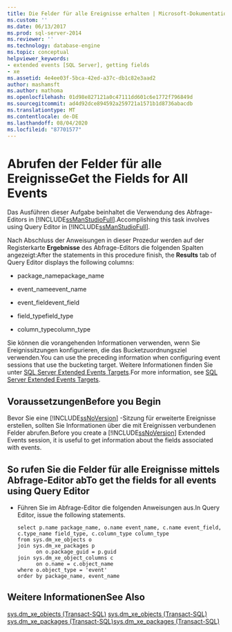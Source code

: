 ```yaml
---
title: Die Felder für alle Ereignisse erhalten | Microsoft-Dokumentation
ms.custom: ''
ms.date: 06/13/2017
ms.prod: sql-server-2014
ms.reviewer: ''
ms.technology: database-engine
ms.topic: conceptual
helpviewer_keywords:
- extended events [SQL Server], getting fields
- xe
ms.assetid: 4e4ee03f-5bca-42ed-a37c-db1c82e3aad2
author: mashamsft
ms.author: mathoma
ms.openlocfilehash: 01d98e827121a0c47111dd601c6e1772f796849d
ms.sourcegitcommit: ad4d92dce894592a259721a1571b1d8736abacdb
ms.translationtype: MT
ms.contentlocale: de-DE
ms.lasthandoff: 08/04/2020
ms.locfileid: "87701577"
---
```

# <a name="get-the-fields-for-all-events"></a><span data-ttu-id="6c4eb-102">Abrufen der Felder für alle Ereignisse</span><span class="sxs-lookup"><span data-stu-id="6c4eb-102">Get the Fields for All Events</span></span>
  <span data-ttu-id="6c4eb-103">Das Ausführen dieser Aufgabe beinhaltet die Verwendung des Abfrage-Editors in [!INCLUDE[ssManStudioFull](../includes/ssmanstudiofull-md.md)].</span><span class="sxs-lookup"><span data-stu-id="6c4eb-103">Accomplishing this task involves using Query Editor in [!INCLUDE[ssManStudioFull](../includes/ssmanstudiofull-md.md)].</span></span>  
  
 <span data-ttu-id="6c4eb-104">Nach Abschluss der Anweisungen in dieser Prozedur werden auf der Registerkarte **Ergebnisse** des Abfrage-Editors die folgenden Spalten angezeigt:</span><span class="sxs-lookup"><span data-stu-id="6c4eb-104">After the statements in this procedure finish, the **Results** tab of Query Editor displays the following columns:</span></span>  
  
-   <span data-ttu-id="6c4eb-105">package_name</span><span class="sxs-lookup"><span data-stu-id="6c4eb-105">package_name</span></span>  
  
-   <span data-ttu-id="6c4eb-106">event_name</span><span class="sxs-lookup"><span data-stu-id="6c4eb-106">event_name</span></span>  
  
-   <span data-ttu-id="6c4eb-107">event_field</span><span class="sxs-lookup"><span data-stu-id="6c4eb-107">event_field</span></span>  
  
-   <span data-ttu-id="6c4eb-108">field_type</span><span class="sxs-lookup"><span data-stu-id="6c4eb-108">field_type</span></span>  
  
-   <span data-ttu-id="6c4eb-109">column_type</span><span class="sxs-lookup"><span data-stu-id="6c4eb-109">column_type</span></span>  
  
 <span data-ttu-id="6c4eb-110">Sie können die vorangehenden Informationen verwenden, wenn Sie Ereignissitzungen konfigurieren, die das Bucketzuordnungsziel verwenden.</span><span class="sxs-lookup"><span data-stu-id="6c4eb-110">You can use the preceding information when configuring event sessions that use the bucketing target.</span></span> <span data-ttu-id="6c4eb-111">Weitere Informationen finden Sie unter [SQL Server Extended Events Targets](../../2014/database-engine/sql-server-extended-events-targets.md).</span><span class="sxs-lookup"><span data-stu-id="6c4eb-111">For more information, see [SQL Server Extended Events Targets](../../2014/database-engine/sql-server-extended-events-targets.md).</span></span>  
  
## <a name="before-you-begin"></a><span data-ttu-id="6c4eb-112">Voraussetzungen</span><span class="sxs-lookup"><span data-stu-id="6c4eb-112">Before you Begin</span></span>  
 <span data-ttu-id="6c4eb-113">Bevor Sie eine [!INCLUDE[ssNoVersion](../includes/ssnoversion-md.md)] -Sitzung für erweiterte Ereignisse erstellen, sollten Sie Informationen über die mit Ereignissen verbundenen Felder abrufen.</span><span class="sxs-lookup"><span data-stu-id="6c4eb-113">Before you create a [!INCLUDE[ssNoVersion](../includes/ssnoversion-md.md)] Extended Events session, it is useful to get information about the fields associated with events.</span></span>  
  
## <a name="to-get-the-fields-for-all-events-using-query-editor"></a><span data-ttu-id="6c4eb-114">So rufen Sie die Felder für alle Ereignisse mittels Abfrage-Editor ab</span><span class="sxs-lookup"><span data-stu-id="6c4eb-114">To get the fields for all events using Query Editor</span></span>  
  
-   <span data-ttu-id="6c4eb-115">Führen Sie im Abfrage-Editor die folgenden Anweisungen aus.</span><span class="sxs-lookup"><span data-stu-id="6c4eb-115">In Query Editor, issue the following statements.</span></span>  
  
    ```  
    select p.name package_name, o.name event_name, c.name event_field, c.type_name field_type, c.column_type column_type  
    from sys.dm_xe_objects o  
    join sys.dm_xe_packages p  
          on o.package_guid = p.guid  
    join sys.dm_xe_object_columns c  
          on o.name = c.object_name  
    where o.object_type = 'event'  
    order by package_name, event_name  
    ```  
  
## <a name="see-also"></a><span data-ttu-id="6c4eb-116">Weitere Informationen</span><span class="sxs-lookup"><span data-stu-id="6c4eb-116">See Also</span></span>  
 <span data-ttu-id="6c4eb-117">[sys.dm_xe_objects &#40;Transact-SQL&#41;](/sql/relational-databases/system-dynamic-management-views/sys-dm-xe-objects-transact-sql) </span><span class="sxs-lookup"><span data-stu-id="6c4eb-117">[sys.dm_xe_objects &#40;Transact-SQL&#41;](/sql/relational-databases/system-dynamic-management-views/sys-dm-xe-objects-transact-sql) </span></span>  
 [<span data-ttu-id="6c4eb-118">sys.dm_xe_packages &#40;Transact-SQL&#41;</span><span class="sxs-lookup"><span data-stu-id="6c4eb-118">sys.dm_xe_packages &#40;Transact-SQL&#41;</span></span>](/sql/relational-databases/system-dynamic-management-views/sys-dm-xe-packages-transact-sql)  
  
  
